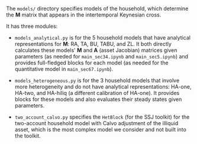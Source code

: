 The `models/` directory specifies models of the household, which determine the $\mathbf{M}$ matrix that appears in the intertemporal Keynesian cross.

It has three modules:

- `models_analytical.py` is for the 5 household models that have analytical representations for $\mathbf{M}$: RA, TA, BU, TABU, and ZL. It both directly calculates these models' $\mathbf{M}$ and $\mathbf{A}$ (asset Jacobian) matrices given parameters (as needed for `main_sec34.ipynb` and `main_sec5.ipynb`) and provides full-fledged blocks for each model (as needed for the quantitative model in `main_sec67.ipynb`).

- `models_heterogeneous.py` is for the 3 household models that involve more heterogeneity and do not have analytical representations: HA-one, HA-two, and HA-hiliq (a different calibration of HA-one). It provides blocks for these models and also evaluates their steady states given parameters.

- `two_account_calvo.py` specifies the `HetBlock` (for the SSJ toolkit) for the two-account household model with Calvo adjustment of the illiquid asset, which is the most complex model we consider and not built into the toolkit.
